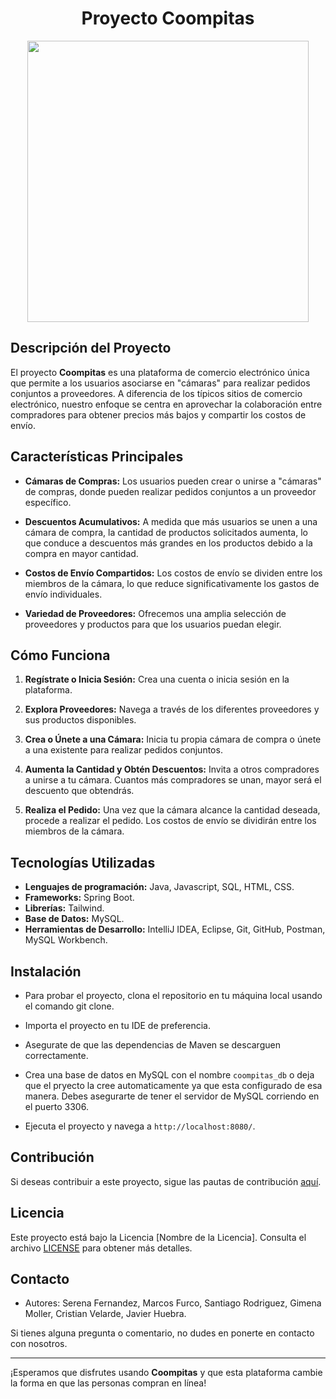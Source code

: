 


<div align="center">

# Proyecto Coompitas

<img width="450px" src="https://res.cloudinary.com/dqudradf7/image/upload/v1695173785/Dise%C3%B1o_sin_t%C3%ADtulo_dw2lkk.svg">
</div>

## Descripción del Proyecto

El proyecto **Coompitas** es una plataforma de comercio electrónico única que permite a los usuarios asociarse en "cámaras" para realizar pedidos conjuntos a proveedores. A diferencia de los típicos sitios de comercio electrónico, nuestro enfoque se centra en aprovechar la colaboración entre compradores para obtener precios más bajos y compartir los costos de envío.

## Características Principales

- **Cámaras de Compras:** Los usuarios pueden crear o unirse a "cámaras" de compras, donde pueden realizar pedidos conjuntos a un proveedor específico.

- **Descuentos Acumulativos:** A medida que más usuarios se unen a una cámara de compra, la cantidad de productos solicitados aumenta, lo que conduce a descuentos más grandes en los productos debido a la compra en mayor cantidad.

- **Costos de Envío Compartidos:** Los costos de envío se dividen entre los miembros de la cámara, lo que reduce significativamente los gastos de envío individuales.

- **Variedad de Proveedores:** Ofrecemos una amplia selección de proveedores y productos para que los usuarios puedan elegir.

## Cómo Funciona

1. **Regístrate o Inicia Sesión:** Crea una cuenta o inicia sesión en la plataforma.

2. **Explora Proveedores:** Navega a través de los diferentes proveedores y sus productos disponibles.

3. **Crea o Únete a una Cámara:** Inicia tu propia cámara de compra o únete a una existente para realizar pedidos conjuntos.

4. **Aumenta la Cantidad y Obtén Descuentos:** Invita a otros compradores a unirse a tu cámara. Cuantos más compradores se unan, mayor será el descuento que obtendrás.

5. **Realiza el Pedido:** Una vez que la cámara alcance la cantidad deseada, procede a realizar el pedido. Los costos de envío se dividirán entre los miembros de la cámara.

## Tecnologías Utilizadas

- **Lenguajes de programación:** Java, Javascript, SQL, HTML, CSS.
- **Frameworks:** Spring Boot.
- **Librerías:** Tailwind.
- **Base de Datos:** MySQL.
- **Herramientas de Desarrollo:** IntelliJ IDEA, Eclipse, Git, GitHub, Postman, MySQL Workbench.

## Instalación

- Para probar el proyecto, clona el repositorio en tu máquina local usando el comando git clone.

- Importa el proyecto en tu IDE de preferencia.
- Asegurate de que las dependencias de Maven se descarguen correctamente.
- Crea una base de datos en MySQL con el nombre `coompitas_db` o deja que el pryecto la cree automaticamente ya que esta configurado de esa manera. Debes asegurarte de tener el servidor de MySQL corriendo en el puerto 3306.
- Ejecuta el proyecto y navega a `http://localhost:8080/`.


## Contribución

Si deseas contribuir a este proyecto, sigue las pautas de contribución [aquí](guia-contribucion.md).

## Licencia

Este proyecto está bajo la Licencia [Nombre de la Licencia]. Consulta el archivo [LICENSE](LICENSE) para obtener más detalles.

## Contacto

- Autores: Serena Fernandez, Marcos Furco, Santiago Rodriguez, Gimena Moller, Cristian Velarde, Javier Huebra.

Si tienes alguna pregunta o comentario, no dudes en ponerte en contacto con nosotros.

---

¡Esperamos que disfrutes usando **Coompitas** y que esta plataforma cambie la forma en que las personas compran en línea!
